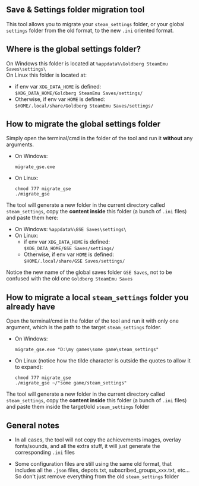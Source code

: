## Save & Settings folder migration tool
This tool allows you to migrate your `steam_settings` folder, or your global `settings` folder from the old format, to the new `.ini` oriented format.  

## Where is the global settings folder?
On Windows this folder is located at `%appdata%\Goldberg SteamEmu Saves\settings\`  
On Linux this folder is located at:
   * if env var `XDG_DATA_HOME` is defined:  
      `$XDG_DATA_HOME/Goldberg SteamEmu Saves/settings/`
   * Otherwise, if env var `HOME` is defined:  
      `$HOME/.local/share/Goldberg SteamEmu Saves/settings/`

## How to migrate the global settings folder
Simply open the terminal/cmd in the folder of the tool and run it **without** any arguments.  
* On Windows:
  ```shell
  migrate_gse.exe
  ```
* On Linux:
  ```shell
  chmod 777 migrate_gse
  ./migrate_gse
  ```
The tool will generate a new folder in the current directory called `steam_settings`, copy the **content inside** this folder (a bunch of `.ini` files) and paste them here:
  * On Windows: `%appdata%\GSE Saves\settings\` 
  * On Linux:
    * if env var `XDG_DATA_HOME` is defined:  
      `$XDG_DATA_HOME/GSE Saves/settings/`
    * Otherwise, if env var `HOME` is defined:  
      `$HOME/.local/share/GSE Saves/settings/`

Notice the new name of the global saves folder `GSE Saves`, not to be confused with the old one `Goldberg SteamEmu Saves`  


## How to migrate a local `steam_settings` folder you already have
Open the terminal/cmd in the folder of the tool and run it with only one argument, which is the path to the target `steam_settings` folder.  
* On Windows:
  ```shell
  migrate_gse.exe "D:\my games\some game\steam_settings"
  ```
* On Linux (notice how the tilde character is outside the quotes to allow it to expand):
  ```shell
  chmod 777 migrate_gse
  ./migrate_gse ~/"some game/steam_settings"
  ```
The tool will generate a new folder in the current directory called `steam_settings`, copy the **content inside** this folder (a bunch of `.ini` files) and paste them inside the target/old `steam_settings` folder  


## General notes
* In all cases, the tool will not copy the achievements images, overlay fonts/sounds, and all the extra stuff, it will just generate the corresponding `.ini` files  

* Some configuration files are still using the same old format, that includes all the `.json` files, depots.txt, subscribed_groups_xxx.txt, etc...  
  So don't just remove everything from the old `steam_settings` folder  
